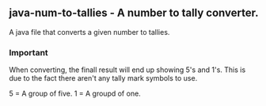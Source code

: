 ## java-num-to-tallies - A number to tally converter.
A java file that converts a given number to tallies.

### Important
When converting, the finall result will end up showing 5's and 1's. This is due to the fact there aren't any tally mark symbols to use.

5 = A group of five.
1 = A groupd of one.
